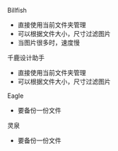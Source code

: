 Billfish
- 直接使用当前文件夹管理
- 可以根据文件大小，尺寸过滤图片
- 当图片很多时，速度慢

千鹿设计助手
- 直接使用当前文件夹管理
- 可以根据文件大小，尺寸过滤图片

Eagle
- 要备份一份文件

灵泉
- 要备份一份文件
